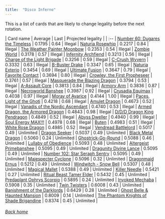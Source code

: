 ```yaml
---
title:  "Disco Inferno"
---
```


This is a list of cards that are likely to change legality before the next rotation.

| Card name | Average | Last | Projected legality |
| :-- |
[Number 60: Dugares the Timeless](https://db.ygoprodeck.com/card/?search=Number%2060:%20Dugares%20the%20Timeless) | 0.1795 | 0.64 | Illegal |
[Naturia Rosewhip](https://db.ygoprodeck.com/card/?search=Naturia%20Rosewhip) | 0.2217 | 0.84 | Illegal |
[The Weather Painter Moonbow](https://db.ygoprodeck.com/card/?search=The%20Weather%20Painter%20Moonbow) | 0.2353 | 0.54 | Illegal |
[Zombie World](https://db.ygoprodeck.com/card/?search=Zombie%20World) | 0.3178 | 0.57 | Illegal |
[Infernity Archfiend](https://db.ygoprodeck.com/card/?search=Infernity%20Archfiend) | 0.3213 | 0.56 | Illegal |
[Charge of the Light Brigade](https://db.ygoprodeck.com/card/?search=Charge%20of%20the%20Light%20Brigade) | 0.3256 | 0.59 | Illegal |
[C-Crush Wyvern](https://db.ygoprodeck.com/card/?search=C-Crush%20Wyvern) | 0.3332 | 0.63 | Illegal |
[B-Buster Drake](https://db.ygoprodeck.com/card/?search=B-Buster%20Drake) | 0.3347 | 0.65 | Illegal |
[Naturia Exterio](https://db.ygoprodeck.com/card/?search=Naturia%20Exterio) | 0.3454 | 0.69 | Illegal |
[Ultimate Fusion](https://db.ygoprodeck.com/card/?search=Ultimate%20Fusion) | 0.3647 | 0.79 | Illegal |
[Favorite Contact](https://db.ygoprodeck.com/card/?search=Favorite%20Contact) | 0.3694 | 0.80 | Illegal |
[Crowley, the First Propheseer](https://db.ygoprodeck.com/card/?search=Crowley,%20the%20First%20Propheseer) | 0.3761 | 0.57 | Illegal |
[Masquerade the Blazing Dragon](https://db.ygoprodeck.com/card/?search=Masquerade%20the%20Blazing%20Dragon) | 0.3794 | 0.53 | Illegal |
[A-Assault Core](https://db.ygoprodeck.com/card/?search=A-Assault%20Core) | 0.3813 | 0.84 | Illegal |
[Armory Arm](https://db.ygoprodeck.com/card/?search=Armory%20Arm) | 0.3836 | 0.87 | Illegal |
[Necroworld Banshee](https://db.ygoprodeck.com/card/?search=Necroworld%20Banshee) | 0.3987 | 0.92 | Illegal |
[Crusadia Equimax](https://db.ygoprodeck.com/card/?search=Crusadia%20Equimax) | 0.4038 | 0.97 | Illegal |
[Moray of Avarice](https://db.ygoprodeck.com/card/?search=Moray%20of%20Avarice) | 0.4144 | 1.00 | Illegal |
[Paces, Light of the Ghoti](https://db.ygoprodeck.com/card/?search=Paces,%20Light%20of%20the%20Ghoti) | 0.4218 | 0.68 | Illegal |
[Amulet Dragon](https://db.ygoprodeck.com/card/?search=Amulet%20Dragon) | 0.4673 | 0.52 | Illegal |
[Vanadis of the Nordic Ascendant](https://db.ygoprodeck.com/card/?search=Vanadis%20of%20the%20Nordic%20Ascendant) | 0.4740 | 0.53 | Illegal |
[Armed Dragon, the Armored Dragon](https://db.ygoprodeck.com/card/?search=Armed%20Dragon,%20the%20Armored%20Dragon) | 0.4843 | 0.98 | Illegal |
[D/D/D Dragon King Pendragon](https://db.ygoprodeck.com/card/?search=D/D/D%20Dragon%20King%20Pendragon) | 0.4849 | 0.52 | Illegal |
[Abyss Dweller](https://db.ygoprodeck.com/card/?search=Abyss%20Dweller) | 0.4940 | 0.99 | Illegal |
[Soul Energy MAX!!!](https://db.ygoprodeck.com/card/?search=Soul%20Energy%20MAX!!!) | 0.4978 | 0.68 | Illegal |
[Buten](https://db.ygoprodeck.com/card/?search=Buten) | 0.4983 | 0.51 | Illegal |
[White Rose Dragon](https://db.ygoprodeck.com/card/?search=White%20Rose%20Dragon) | 0.4985 | 0.52 | Illegal |
[Vendread Battlelord](https://db.ygoprodeck.com/card/?search=Vendread%20Battlelord) | 0.5017 | 0.49 | Unlimited |
[Dragon Seeker](https://db.ygoprodeck.com/card/?search=Dragon%20Seeker) | 0.5037 | 0.49 | Unlimited |
[Black Metal Dragon](https://db.ygoprodeck.com/card/?search=Black%20Metal%20Dragon) | 0.5060 | 0.24 | Unlimited |
[Ghostrick-Go-Round](https://db.ygoprodeck.com/card/?search=Ghostrick-Go-Round) | 0.5088 | 0.46 | Unlimited |
[Lullaby of Obedience](https://db.ygoprodeck.com/card/?search=Lullaby%20of%20Obedience) | 0.5093 | 0.48 | Unlimited |
[Altergeist Primebanshee](https://db.ygoprodeck.com/card/?search=Altergeist%20Primebanshee) | 0.5095 | 0.49 | Unlimited |
[Dragunity Divine Lance](https://db.ygoprodeck.com/card/?search=Dragunity%20Divine%20Lance) | 0.5095 | 0.49 | Unlimited |
[Number 102: Star Seraph Sentry](https://db.ygoprodeck.com/card/?search=Number%20102:%20Star%20Seraph%20Sentry) | 0.5095 | 0.49 | Unlimited |
[Majespecter Cyclone](https://db.ygoprodeck.com/card/?search=Majespecter%20Cyclone) | 0.5096 | 0.32 | Unlimited |
[Dragonmaid Ernus](https://db.ygoprodeck.com/card/?search=Dragonmaid%20Ernus) | 0.5212 | 0.49 | Unlimited |
[Windwitch - Snow Bell](https://db.ygoprodeck.com/card/?search=Windwitch%20-%20Snow%20Bell) | 0.5307 | 0.48 | Unlimited |
[Magical Mallet](https://db.ygoprodeck.com/card/?search=Magical%20Mallet) | 0.5388 | 0.49 | Unlimited |
[Killer Needle](https://db.ygoprodeck.com/card/?search=Killer%20Needle) | 0.5421 | 0.27 | Unlimited |
[Ritual Beast Tamer Elder](https://db.ygoprodeck.com/card/?search=Ritual%20Beast%20Tamer%20Elder) | 0.5432 | 0.45 | Unlimited |
[Predaplant Ophrys Scorpio](https://db.ygoprodeck.com/card/?search=Predaplant%20Ophrys%20Scorpio) | 0.5895 | 0.24 | Unlimited |
[Invoked Mechaba](https://db.ygoprodeck.com/card/?search=Invoked%20Mechaba) | 0.5908 | 0.35 | Unlimited |
[Twin Twisters](https://db.ygoprodeck.com/card/?search=Twin%20Twisters) | 0.6008 | 0.43 | Unlimited |
[Banishment of the Darklords](https://db.ygoprodeck.com/card/?search=Banishment%20of%20the%20Darklords) | 0.6429 | 0.28 | Unlimited |
[Ghost Belle & Haunted Mansion](https://db.ygoprodeck.com/card/?search=Ghost%20Belle%20%26%20Haunted%20Mansion) | 0.8009 | 0.14 | Unlimited |
[The Phantom Knights of Shade Brigandine](https://db.ygoprodeck.com/card/?search=The%20Phantom%20Knights%20of%20Shade%20Brigandine) | 0.8374 | 0.45 | Unlimited |

###### [Back home](index)